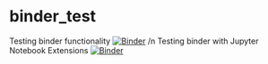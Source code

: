 # binder_test
Testing binder functionality
[![Binder](https://mybinder.org/badge_logo.svg)](https://mybinder.org/v2/gh/jooern81/binder_test/main?filepath=3R%20Data%20Analysis.ipynb) /n
Testing binder with Jupyter Notebook Extensions
[![Binder](https://mybinder.org/badge_logo.svg)](https://mybinder.org/v2/gh/jooern81/binder_test/main?filepath=3R%20Data%20Analysis2.ipynb)

